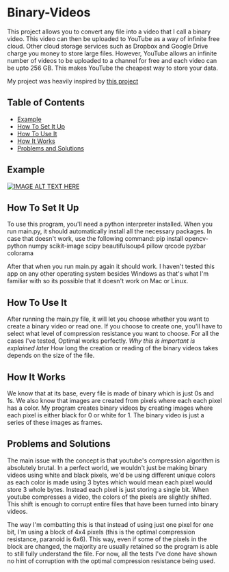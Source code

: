 # Binary-Videos

This project allows you to convert any file into a video that I call a binary video. This video can then be uploaded to YouTube as a way of infinite free cloud. Other cloud storage services such as Dropbox and Google Drive charge you money to store large files. However, YouTube allows an infinite number of videos to be uploaded to a channel for free and each video can be upto 256 GB. This makes YouTube the cheapest way to store your data. 

My project was heavily inspired by [this project](https://github.com/DvorakDwarf/Infinite-Storage-Glitch)

## Table of Contents

- [Example](#example)
- [How To Set It Up](#how-to-set-it-up)
- [How To Use It](#how-to-use-it)
- [How It Works](#how-it-works)
- [Problems and Solutions](#problems-and-solutions)

## Example
[![IMAGE ALT TEXT HERE](https://img.youtube.com/vi/pT8qMJZUI0Y/1.jpg)](https://www.youtube.com/watch?v=pT8qMJZUI0Y)

## How To Set It Up

To use this program, you'll need a python interpreter installed. When you run main.py, it should automatically install all the necessary packages. In case that doesn't work, use the following command: 
pip install opencv-python numpy scikit-image scipy beautifulsoup4 pillow qrcode pyzbar colorama

After that when you run main.py again it should work. I haven't tested this app on any other operating system besides Windows as that's what I'm familiar with so its possible that it doesn't work on Mac or Linux.

## How To Use It

After running the main.py file, it will let you choose whether you want to create a binary video or read one. 
If you choose to create one, you'll have to select what level of compression resistance you want to choose. 
For all the cases I've tested, Optimal works perfectly. *Why this is important is explained later* 
How long the creation or reading of the binary videos takes depends on the size of the file.

## How It Works

We know that at its base, every file is made of binary which is just 0s and 1s. 
We also know that images are created from pixels where each each pixel has a color. 
My program creates binary videos by creating images where each pixel is either black for 0 or white for 1. 
The binary video is just a series of these images as frames. 

## Problems and Solutions

The main issue with the concept is that youtube's compression algorithm is absolutely brutal. In a perfect world, we wouldn't just be making binary videos using white and black pixels, we'd be using different unique colors as each color is made using 3 bytes which would mean each pixel would store 3 whole bytes. Instead each pixel is just storing a single bit. When youtube compresses a video, the colors of the pixels are slightly shifted. This shift is enough to corrupt entire files that have been turned into binary videos.

The way I'm combatting this is that instead of using just one pixel for one bit, I'm using a block of 4x4 pixels (this is the optimal compression resistance, paranoid is 6x6). This way, even if some of the pixels in the block are changed, the majority are usually retained so the program is able to still fully understand the file. For now, all the tests I've done have shown no hint of corruption with the optimal compression resistance being used.

